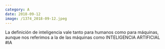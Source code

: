 ```yaml
--- 
category: A 
date: 2018-09-12 
image: /1374_2018-09-12.jpeg 
--- 
```


La definición de inteligencia vale tanto para humanos como para máquinas, aunque nos referimos a la de las máquinas como INTELIGENCIA ARTIFICIAL #IA